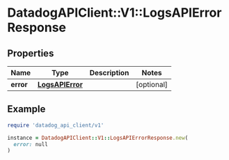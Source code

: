 # DatadogAPIClient::V1::LogsAPIErrorResponse

## Properties

| Name      | Type                                | Description | Notes      |
| --------- | ----------------------------------- | ----------- | ---------- |
| **error** | [**LogsAPIError**](LogsAPIError.md) |             | [optional] |

## Example

```ruby
require 'datadog_api_client/v1'

instance = DatadogAPIClient::V1::LogsAPIErrorResponse.new(
  error: null
)
```
